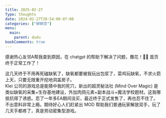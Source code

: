 ```yaml
---
title: 2025-02-27
Type: thoughts
date: 2024-02-27T20:54:00-07:00
categories: ["碎碎念"]
menu:
  main:
    parent: dudu
bookComments: true
---
```

感谢热心友邻A帮我查到原因，在 chatgpt 的帮助下解决了问题，撒花！🎉🎉 首页终于正常工作了！ 
<br>

这几天终于不用再死磕缺氧了，缺氧都要被我玩出包浆了，菜鸡玩缺氧，不求火箭上天，只要无限重开挖地洞盖房子。  
Klei 公司的游戏总是能猜中我的死穴，新出的超灵秘法社 (Mind Over Magic) 是类似缺氧的采集+生存基地建设，外加肉鸽元素+副本战斗+魔法学校题材。这我哪抵抗得了诱惑。忍了一年多EA期间没买，最近终于正式发售了，再也忍不住了。不出意料非常上瘾。期待好心人们赶紧出 MOD 帮助我们普通玩家解放双手，玩了几天手都疼了，真是劳动密集型游戏。